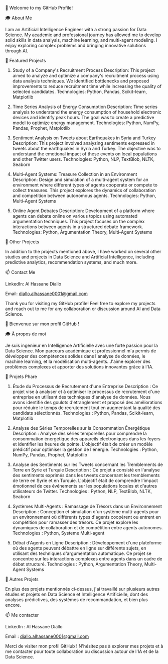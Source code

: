 👋 Welcome to my GitHub Profile!

🎓 About Me

I am an Artificial Intelligence Engineer with a strong passion for Data Science. My academic and professional journey has allowed me to develop solid skills in data analysis, machine learning, and multi-agent modeling. I enjoy exploring complex problems and bringing innovative solutions through AI.

💼 Featured Projects

1. Study of a Company's Recruitment Process
Description: This project aimed to analyze and optimize a company's recruitment process using data analysis techniques. We identified bottlenecks and proposed improvements to reduce recruitment time while increasing the quality of selected candidates.
Technologies: Python, Pandas, Scikit-learn, Matplotlib

3. Time Series Analysis of Energy Consumption
Description: Time series analysis to understand the energy consumption of household electronic devices and identify peak hours. The goal was to create a predictive model to optimize energy management.
Technologies: Python, NumPy, Pandas, Prophet, Matplotlib

5. Sentiment Analysis on Tweets about Earthquakes in Syria and Turkey
Description: This project involved analyzing sentiments expressed in tweets about the earthquakes in Syria and Turkey. The objective was to understand the emotional impact of these events on local populations and other Twitter users.
Technologies: Python, NLP, TextBlob, NLTK, Seaborn

7. Multi-Agent Systems: Treasure Collection in an Environment
Description: Design and simulation of a multi-agent system for an environment where different types of agents cooperate or compete to collect treasures. This project explores the dynamics of collaboration and competition between autonomous agents.
Technologies: Python, Multi-Agent Systems

9. Online Agent Debates
Description: Development of a platform where agents can debate online on various topics using automated argumentation techniques. This project focuses on the complex interactions between agents in a structured debate framework.
Technologies: Python, Argumentation Theory, Multi-Agent Systems

🚀 Other Projects

In addition to the projects mentioned above, I have worked on several other studies and projects in Data Science and Artificial Intelligence, including predictive analytics, recommendation systems, and much more.

📫 Contact Me

LinkedIn: Al Hassane Diallo

Email: diallo.alhassane0001@gmail.com

Thank you for visiting my GitHub profile! Feel free to explore my projects and reach out to me for any collaboration or discussion around AI and Data Science.




👋 Bienvenue sur mon profil GitHub !

🎓 À propos de moi

Je suis ingenieur en Intelligence Artificielle avec une forte passion pour la Data Science. Mon parcours académique et professionnel m'a permis de développer des compétences solides dans l'analyse de données, le machine learning, et la modélisation multi-agents. J'aime explorer des problèmes complexes et apporter des solutions innovantes grâce à l'IA.

💼 Projets Phare

1. Étude du Processus de Recrutement d'une Entreprise
Description : Ce projet vise à analyser et à optimiser le processus de recrutement d'une entreprise en utilisant des techniques d'analyse de données. Nous avons identifié des goulots d'étranglement et proposé des améliorations pour réduire le temps de recrutement tout en augmentant la qualité des candidats sélectionnés.
Technologies : Python, Pandas, Scikit-learn, Matplotlib

3. Analyse des Séries Temporelles sur la Consommation Énergétique
Description : Analyse des séries temporelles pour comprendre la consommation énergétique des appareils électroniques dans les foyers et identifier les heures de pointe. L'objectif était de créer un modèle prédictif pour optimiser la gestion de l'énergie.
Technologies : Python, NumPy, Pandas, Prophet, Matplotlib

4. Analyse des Sentiments sur les Tweets concernant les Tremblements de Terre en Syrie et Turquie
Description : Ce projet a consisté en l'analyse des sentiments exprimés dans les tweets concernant les tremblements de terre en Syrie et en Turquie. L'objectif était de comprendre l'impact émotionnel de ces événements sur les populations locales et d'autres utilisateurs de Twitter.
Technologies : Python, NLP, TextBlob, NLTK, Seaborn


6. Systèmes Multi-Agents : Ramassage de Trésors dans un Environnement
Description : Conception et simulation d'un système multi-agents pour un environnement où différents types d'agents coopèrent ou entrent en compétition pour ramasser des trésors. Ce projet explore les dynamiques de collaboration et de compétition entre agents autonomes.
Technologies : Python, Systeme Multi-agent


8. Débat d'Agents en Ligne
Description : Développement d'une plateforme où des agents peuvent débattre en ligne sur différents sujets, en utilisant des techniques d'argumentation automatique. Ce projet se concentre sur les interactions complexes entre agents dans un cadre de débat structuré.
Technologies : Python, Argumentation Theory, Multi-Agent Systems


🚀 Autres Projets

En plus des projets mentionnés ci-dessus, j'ai travaillé sur plusieurs autres études et projets en Data Science et Intelligence Artificielle, dont des analyses prédictives, des systèmes de recommandation, et bien plus encore.

📫 Me contacter

LinkedIn : Al Hassane Diallo

Email : diallo.alhassane0001@gmail.com

Merci de visiter mon profil GitHub ! N'hésitez pas à explorer mes projets et à me contacter pour toute collaboration ou discussion autour de l'IA et de la Data Science.
